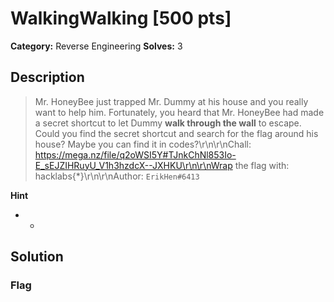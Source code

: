 # WalkingWalking [500 pts]

**Category:** Reverse Engineering
**Solves:** 3

## Description
>Mr. HoneyBee just trapped Mr. Dummy at his house and you really want to help him. Fortunately, you heard that Mr. HoneyBee had made a secret shortcut to let Dummy **walk through the wall** to escape. Could you find the secret shortcut and search for the flag around his house? Maybe you can find it in codes?\r\n\r\nChall: https://mega.nz/file/q2oWSI5Y#TJnkChNl853Io-E_sEJZIHRuyU_V1h3hzdcX--JXHKU\r\n\r\nWrap the flag with: hacklabs{*}\r\n\r\nAuthor: ``ErikHen#6413``

**Hint**
* -

## Solution

### Flag

